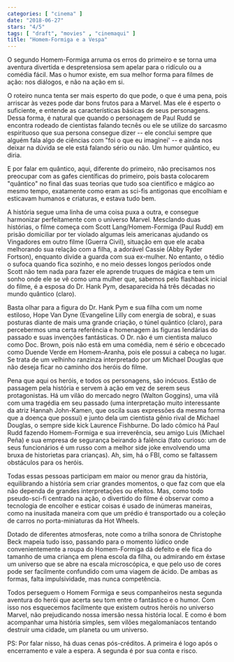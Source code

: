 ```yaml
---
categories: [ "cinema" ]
date: "2018-06-27"
stars: "4/5"
tags: [ "draft", "movies" , "cinemaqui" ]
title: "Homem-Formiga e a Vespa"
---
```

O segundo Homem-Formiga arruma os erros do primeiro e se torna uma
aventura divertida e despretensiosa sem apelar para o ridículo ou a
comédia fácil. Mas o humor existe, em sua melhor forma para filmes de
ação: nos diálogos, e não na ação em si.

O roteiro nunca tenta ser mais esperto do que pode, o que é uma pena,
pois arriscar às vezes pode dar bons frutos para a Marvel. Mas ele é
esperto o suficiente, e entende as características básicas de seus
personagens. Dessa forma, é natural que quando o personagem de Paul
Rudd se encontra rodeado de cientistas falando tecnês ou ele se utilize
do sarcasmo espirituoso que sua persona consegue dizer -- ele conclui
sempre que alguém fala algo de ciências com "foi o que eu imaginei'
-- e ainda nos deixar na dúvida se ele está falando sério ou não. Um
humor quântico, eu diria.

E por falar em quântico, aqui, diferente do primeiro, não precisamos
nos preocupar com as gafes científicas do primeiro, pois basta colocarem
"quântico" no final das suas teorias que tudo soa científico e mágico
ao mesmo tempo, exatamente como eram as sci-fis antigonas que encolhiam
e esticavam humanos e criaturas, e estava tudo bem.

A história segue uma linha de uma coisa puxa a outra, e consegue
harmonizar perfeitamente com o universo Marvel. Mesclando duas histórias,
o filme começa com Scott Lang/Homem-Formiga (Paul Rudd) em prisão
domiciliar por ter violado algumas leis americanas ajudando os Vingadores
em outro filme (Guerra Civil), situação em que ele acaba melhorando
sua relação com a filha, a adorável Cassie (Abby Ryder Fortson),
enquanto divide a guarda com sua ex-mulher. No entanto, o tédio o sufoca
quando fica sozinho, e no meio desses longos períodos onde Scott não
tem nada para fazer ele aprende truques de mágica e tem um sonho onde
ele se vê como uma mulher que, sabemos pelo flashback inicial do filme,
é a esposa do Dr. Hank Pym, desaparecida há três décadas no mundo
quântico (claro).

Basta olhar para a figura do Dr. Hank Pym e sua filha com um nome
estiloso, Hope Van Dyne (Evangeline Lilly com energia de sobra), e suas
posturas diante de mais uma grande criação, o túnel quântico (claro),
para percebermos uma certa referência e homenagem às figuras lendárias
do passado e suas invenções fantásticas. O Dr. não é um cientista
maluco como Doc. Brown, pois não está em uma comédia, nem é sério
e obcecado como Duende Verde em Homem-Aranha, pois ele possui a cabeça
no lugar. Se trata de um velhinho ranzinza interpretado por um Michael
Douglas que não deseja ficar no caminho dos heróis do filme.

Pena que aqui os heróis, e todos os personagens, são inócuos. Estão
de passagem pela história e servem à ação em vez de serem seus
protagonistas. Há um vilão do mercado negro (Walton Goggins), uma vilã
com uma tragédia em seu passado (uma interpretação muito interessante
da atriz Hannah John-Kamen, que oscila suas expressões da mesma forma
que a doença que possui) e junto dela um cientista gênio rival de
Michael Douglas, o sempre side kick Laurence Fishburne. Do lado cômico
há Paul Rudd fazendo Homem-Formiga e sua irreverência, seu amigo Luis
(Michael Peña) e sua empresa de segurança beirando à falência (fato
curioso: um de seus funcionários é um russo com a melhor side joke
envolvendo uma bruxa de historietas para crianças). Ah, sim, há o FBI,
como se faltassem obstáculos para os heróis.

Todas essas pessoas participam em maior ou menor grau da história,
equilibrando a história sem criar grandes momentos, o que faz com
que ela não dependa de grandes interpretações ou efeitos. Mas, como
todo pseudo-sci-fi centrado na ação, o divertido do filme é observar
como a tecnologia de encolher e esticar coisas é usado de inúmeras
maneiras, como na inusitada maneira com que um prédio é transportado
ou a coleção de carros no porta-miniaturas da Hot Wheels.

Dotado de diferentes atmosferas, note como a trilha sonora de
Christophe Beck mapeia tudo isso, passando para o momento lúdico
onde convenientemente a roupa do Homem-Formiga dá defeito e ele fica
do tamanho de uma criança em plena escola da filha, ou admirando em
êxtase um universo que se abre na escala microscópica, e que pelo uso
de cores pode ser facilmente confundido com uma viagem de ácido. De
ambas as formas, falta impulsividade, mas nunca competência.

Todos perseguem o Homem Formiga e seus companheiros nesta segunda aventura
do herói que acerta seu tom entre o fantástico e o humor. Com isso nos
esquecemos facilmente que existem outros heróis no universo Marvel,
não prejudicando nossa imersão nessa história local. E como é bom
acompanhar uma história simples, sem vilões megalomaníacos tentando
destruir uma cidade, um planeta ou um universo.

PS: Por falar nisso, há duas cenas pós-créditos. A primeira é logo
após o encerramento e vale a espera. A segunda é por sua conta e risco.
